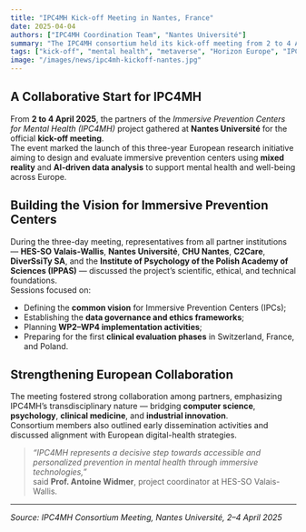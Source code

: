 ```yaml
---
title: "IPC4MH Kick-off Meeting in Nantes, France"
date: 2025-04-04
authors: ["IPC4MH Coordination Team", "Nantes Université"]
summary: "The IPC4MH consortium held its kick-off meeting from 2 to 4 April 2025 at Nantes Université, marking the official start of the three-year European project on immersive prevention centers for mental health."
tags: ["kick-off", "mental health", "metaverse", "Horizon Europe", "IPC4MH"]
image: "/images/news/ipc4mh-kickoff-nantes.jpg"
---
```


## A Collaborative Start for IPC4MH

From **2 to 4 April 2025**, the partners of the *Immersive Prevention Centers for Mental Health (IPC4MH)* project gathered at **Nantes Université** for the official **kick-off meeting**.  
The event marked the launch of this three-year European research initiative aiming to design and evaluate immersive prevention centers using **mixed reality** and **AI-driven data analysis** to support mental health and well-being across Europe.

## Building the Vision for Immersive Prevention Centers

During the three-day meeting, representatives from all partner institutions — **HES-SO Valais-Wallis**, **Nantes Université**, **CHU Nantes**, **C2Care**, **DiverSsiTy SA**, and the **Institute of Psychology of the Polish Academy of Sciences (IPPAS)** — discussed the project’s scientific, ethical, and technical foundations.  
Sessions focused on:
- Defining the **common vision** for Immersive Prevention Centers (IPCs);  
- Establishing the **data governance and ethics frameworks**;  
- Planning **WP2–WP4 implementation activities**;  
- Preparing for the first **clinical evaluation phases** in Switzerland, France, and Poland.

## Strengthening European Collaboration

The meeting fostered strong collaboration among partners, emphasizing IPC4MH’s transdisciplinary nature — bridging **computer science**, **psychology**, **clinical medicine**, and **industrial innovation**.  
Consortium members also outlined early dissemination activities and discussed alignment with European digital-health strategies.

> *“IPC4MH represents a decisive step towards accessible and personalized prevention in mental health through immersive technologies,”*  
> said **Prof. Antoine Widmer**, project coordinator at HES-SO Valais-Wallis.

---

_Source: IPC4MH Consortium Meeting, Nantes Université, 2–4 April 2025_
